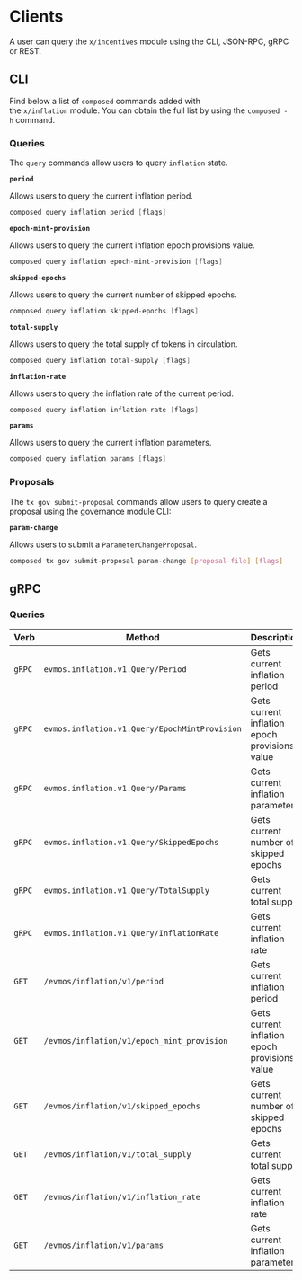 <!--
order: 8
-->

# Clients

A user can query the `x/incentives` module using the CLI, JSON-RPC, gRPC or
REST.

## CLI

Find below a list of `composed` commands added with the `x/inflation` module. You
can obtain the full list by using the `composed -h` command.

### Queries

The `query` commands allow users to query `inflation` state.

**`period`**

Allows users to query the current inflation period.

```go
composed query inflation period [flags]
```

**`epoch-mint-provision`**

Allows users to query the current inflation epoch provisions value.

```go
composed query inflation epoch-mint-provision [flags]
```

**`skipped-epochs`**

Allows users to query the current number of skipped epochs.

```go
composed query inflation skipped-epochs [flags]
```

**`total-supply`**

Allows users to query the total supply of tokens in circulation.

```go
composed query inflation total-supply [flags]
```

**`inflation-rate`**

Allows users to query the inflation rate of the current period.

```go
composed query inflation inflation-rate [flags]
```

**`params`**

Allows users to query the current inflation parameters.

```go
composed query inflation params [flags]
```

### Proposals

The `tx gov submit-proposal` commands allow users to query create a proposal
using the governance module CLI:

**`param-change`**

Allows users to submit a `ParameterChangeProposal`.

```bash
composed tx gov submit-proposal param-change [proposal-file] [flags]
```

## gRPC

### Queries

| Verb   | Method                                        | Description                                   |
| ------ | --------------------------------------------- | --------------------------------------------- |
| `gRPC` | `evmos.inflation.v1.Query/Period`             | Gets current inflation period                 |
| `gRPC` | `evmos.inflation.v1.Query/EpochMintProvision` | Gets current inflation epoch provisions value |
| `gRPC` | `evmos.inflation.v1.Query/Params`             | Gets current inflation parameters             |
| `gRPC` | `evmos.inflation.v1.Query/SkippedEpochs`      | Gets current number of skipped epochs         |
| `gRPC` | `evmos.inflation.v1.Query/TotalSupply`        | Gets current total supply                     |
| `gRPC` | `evmos.inflation.v1.Query/InflationRate`      | Gets current inflation rate                   |
| `GET`  | `/evmos/inflation/v1/period`                  | Gets current inflation period                 |
| `GET`  | `/evmos/inflation/v1/epoch_mint_provision`    | Gets current inflation epoch provisions value |
| `GET`  | `/evmos/inflation/v1/skipped_epochs`          | Gets current number of skipped epochs         |
| `GET`  | `/evmos/inflation/v1/total_supply`          | Gets current total supply                     |
| `GET`  | `/evmos/inflation/v1/inflation_rate`          | Gets current inflation rate                   |
| `GET`  | `/evmos/inflation/v1/params`                  | Gets current inflation parameters             |
